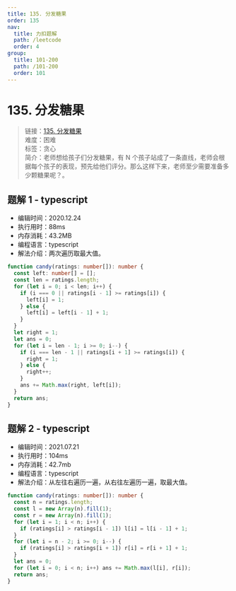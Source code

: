 ```yaml
---
title: 135. 分发糖果
order: 135
nav:
  title: 力扣题解
  path: /leetcode
  order: 4
group:
  title: 101-200
  path: /101-200
  order: 101
---
```


# 135. 分发糖果

> 链接：[135. 分发糖果](https://leetcode-cn.com/problems/candy/)  
> 难度：困难  
> 标签：贪心  
> 简介：老师想给孩子们分发糖果，有 N 个孩子站成了一条直线，老师会根据每个孩子的表现，预先给他们评分。那么这样下来，老师至少需要准备多少颗糖果呢？。

## 题解 1 - typescript

- 编辑时间：2020.12.24
- 执行用时：88ms
- 内存消耗：43.2MB
- 编程语言：typescript
- 解法介绍：两次遍历取最大值。

```typescript
function candy(ratings: number[]): number {
  const left: number[] = [];
  const len = ratings.length;
  for (let i = 0; i < len; i++) {
    if (i === 0 || ratings[i - 1] >= ratings[i]) {
      left[i] = 1;
    } else {
      left[i] = left[i - 1] + 1;
    }
  }
  let right = 1;
  let ans = 0;
  for (let i = len - 1; i >= 0; i--) {
    if (i === len - 1 || ratings[i + 1] >= ratings[i]) {
      right = 1;
    } else {
      right++;
    }
    ans += Math.max(right, left[i]);
  }
  return ans;
}
```

## 题解 2 - typescript

- 编辑时间：2021.07.21
- 执行用时：104ms
- 内存消耗：42.7mb
- 编程语言：typescript
- 解法介绍：从左往右遍历一遍，从右往左遍历一遍，取最大值。

```typescript
function candy(ratings: number[]): number {
  const n = ratings.length;
  const l = new Array(n).fill(1);
  const r = new Array(n).fill(1);
  for (let i = 1; i < n; i++) {
    if (ratings[i] > ratings[i - 1]) l[i] = l[i - 1] + 1;
  }
  for (let i = n - 2; i >= 0; i--) {
    if (ratings[i] > ratings[i + 1]) r[i] = r[i + 1] + 1;
  }
  let ans = 0;
  for (let i = 0; i < n; i++) ans += Math.max(l[i], r[i]);
  return ans;
}
```

